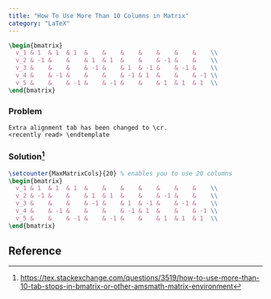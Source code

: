 ```yaml
---
title: "How To Use More Than 10 Columns in Matrix"
category: "LaTeX"
---
```


```latex
\begin{bmatrix}
  v_1 & 1  & 1  & 1  &    &    &    &    &    &    &    \\
  v_2 & -1 &    &    & 1  & 1  &    &    & -1 &    &    \\
  v_3 &    &    &    & -1 &    & 1  & -1 &    & -1 &    \\
  v_4 &    & -1 &    &    &    & -1 & 1  &    &    & -1 \\
  v_5 &    &    & -1 &    & -1 &    &    & 1  & 1  & 1  \\
\end{bmatrix}
```

### Problem

```
Extra alignment tab has been changed to \cr.
<recently read> \endtemplate 
```

### Solution[^1]

```latex
\setcounter{MaxMatrixCols}{20} % enables you to use 20 columns
\begin{bmatrix}
  v_1 & 1  & 1  & 1  &    &    &    &    &    &    &    \\
  v_2 & -1 &    &    & 1  & 1  &    &    & -1 &    &    \\
  v_3 &    &    &    & -1 &    & 1  & -1 &    & -1 &    \\
  v_4 &    & -1 &    &    &    & -1 & 1  &    &    & -1 \\
  v_5 &    &    & -1 &    & -1 &    &    & 1  & 1  & 1  \\
\end{bmatrix}
```

## Reference

[^1]: https://tex.stackexchange.com/questions/3519/how-to-use-more-than-10-tab-stops-in-bmatrix-or-other-amsmath-matrix-environment
